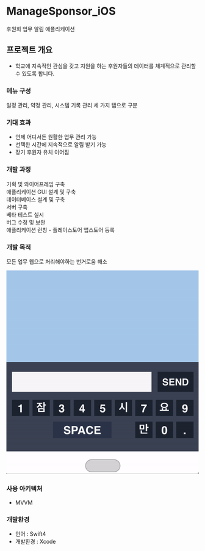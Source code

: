 # ManageSponsor_iOS
후원회 업무 알림 애플리케이션 

## 프로젝트 개요
* 학교에 지속적인 관심을 갖고 지원을 하는 후원자들의 데이터를 체계적으로 관리할 수 있도록 합니다. 

### 메뉴 구성
일정 관리, 약정 관리, 시스템 기록 관리 세 가지 탭으로 구분 

### 기대 효과
- 언제 어디서든 원활한 업무 관리 가능
- 선택한 시간에 지속적으로 알림 받기 가능
- 장기 후원자 유치 이어짐

### 개발 과정
기획 및 와이어프레임 구축  
애플리케이션 GUI 설계 및 구축  
데이터베이스 설계 및 구축  
서버 구축   
베타 테스트 실시  
버그 수정 및 보완  
애플리케이션 런칭 -  플레이스토어 앱스토어 등록

### 개발 목적
모든 업무 웹으로 처리해야하는 번거로움 해소
  
![텍스트목록](./ss/purpose.gif)

### 사용 아키텍처
* MVVM

### 개발환경
* 언어 : Swift4
* 개발환경 : Xcode
